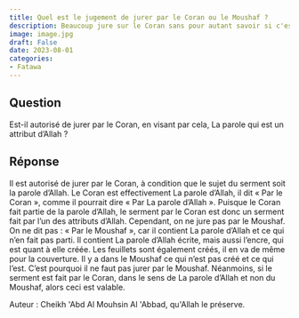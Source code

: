 ```yaml
---
title: Quel est le jugement de jurer par le Coran ou le Moushaf ?
description: Beaucoup jure sur le Coran sans pour autant savoir si c'est autorisé ou non
image: image.jpg
draft: False
date: 2023-08-01
categories:
- Fatawa
---
```


## Question

Est-il autorisé de jurer par le Coran, en visant par cela, La parole qui est un attribut
d’Allah ?

## Réponse

Il est autorisé de jurer par le Coran, à condition que le sujet du serment soit la parole
d’Allah. Le Coran est effectivement La parole d’Allah, il dit « Par le Coran », comme il
pourrait dire « Par La parole d’Allah ». Puisque le Coran fait partie de la parole
d’Allah, le serment par le Coran est donc un serment fait par l’un des attributs d’Allah.
Cependant, on ne jure pas par le Moushaf. On ne dit pas : « Par le Moushaf », car il
contient La parole d’Allah et ce qui n’en fait pas parti. Il contient La parole d’Allah
écrite, mais aussi l’encre, qui est quant à elle créée. Les feuillets sont également
créés, il en va de même pour la couverture. Il y a dans le Moushaf ce qui n’est pas créé
et ce qui l’est. C’est pourquoi il ne faut pas jurer par le Moushaf. Néanmoins, si le
serment est fait par le Coran, dans le sens de La parole d’Allah et non du Moushaf, alors
ceci est valable.

Auteur : Cheikh 'Abd Al Mouhsin Al 'Abbad, qu'Allah le préserve.
